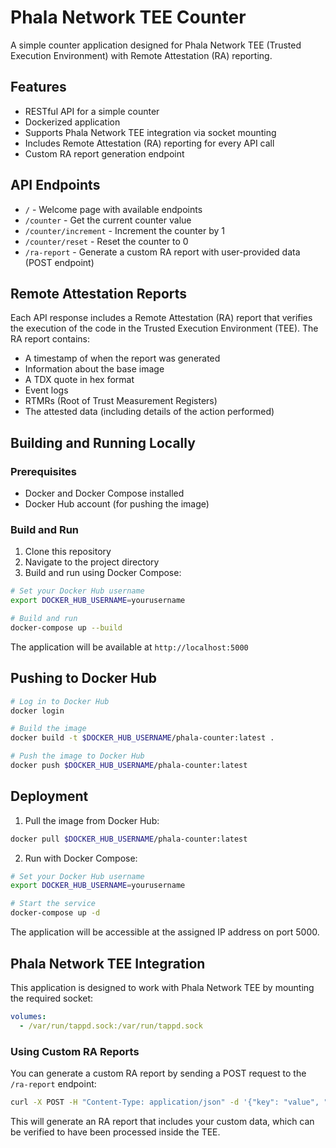 # Phala Network TEE Counter

A simple counter application designed for Phala Network TEE (Trusted Execution Environment) with Remote Attestation (RA) reporting.

## Features

- RESTful API for a simple counter
- Dockerized application
- Supports Phala Network TEE integration via socket mounting
- Includes Remote Attestation (RA) reporting for every API call
- Custom RA report generation endpoint

## API Endpoints

- `/` - Welcome page with available endpoints
- `/counter` - Get the current counter value
- `/counter/increment` - Increment the counter by 1
- `/counter/reset` - Reset the counter to 0
- `/ra-report` - Generate a custom RA report with user-provided data (POST endpoint)

## Remote Attestation Reports

Each API response includes a Remote Attestation (RA) report that verifies the execution of the code in the Trusted Execution Environment (TEE). The RA report contains:

- A timestamp of when the report was generated
- Information about the base image
- A TDX quote in hex format
- Event logs
- RTMRs (Root of Trust Measurement Registers)
- The attested data (including details of the action performed)

## Building and Running Locally

### Prerequisites

- Docker and Docker Compose installed
- Docker Hub account (for pushing the image)

### Build and Run

1. Clone this repository
2. Navigate to the project directory
3. Build and run using Docker Compose:

```bash
# Set your Docker Hub username
export DOCKER_HUB_USERNAME=yourusername

# Build and run
docker-compose up --build
```

The application will be available at `http://localhost:5000`

## Pushing to Docker Hub

```bash
# Log in to Docker Hub
docker login

# Build the image
docker build -t $DOCKER_HUB_USERNAME/phala-counter:latest .

# Push the image to Docker Hub
docker push $DOCKER_HUB_USERNAME/phala-counter:latest
```

## Deployment

1. Pull the image from Docker Hub:

```bash
docker pull $DOCKER_HUB_USERNAME/phala-counter:latest
```

2. Run with Docker Compose:

```bash
# Set your Docker Hub username
export DOCKER_HUB_USERNAME=yourusername

# Start the service
docker-compose up -d
```

The application will be accessible at the assigned IP address on port 5000.

## Phala Network TEE Integration

This application is designed to work with Phala Network TEE by mounting the required socket:

```yaml
volumes:
  - /var/run/tappd.sock:/var/run/tappd.sock
```

### Using Custom RA Reports

You can generate a custom RA report by sending a POST request to the `/ra-report` endpoint:

```bash
curl -X POST -H "Content-Type: application/json" -d '{"key": "value", "custom": "data"}' https://your-app-url/ra-report
```

This will generate an RA report that includes your custom data, which can be verified to have been processed inside the TEE. 